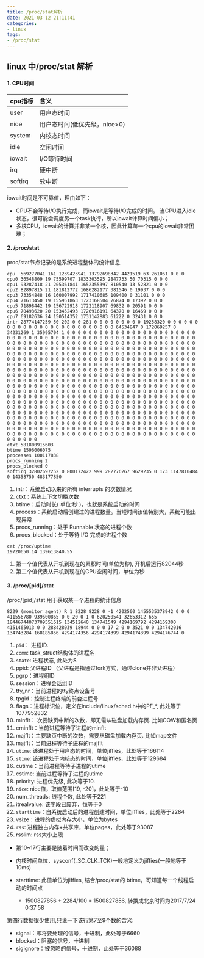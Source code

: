```yaml
---
title: /proc/stat解析
date: 2021-03-12 21:11:41
categories:
- linux
tags:
- /proc/stat
---
```


## linux 中/proc/stat 解析

#### 1. CPU时间

| cpu指标 | 含义                         |
| :------ | :--------------------------- |
| user    | 用户态时间                   |
| nice    | 用户态时间(低优先级，nice>0) |
| system  | 内核态时间                   |
| idle    | 空闲时间                     |
| iowait  | I/O等待时间                  |
| irq     | 硬中断                       |
| softirq | 软中断                       |

iowait时间是不可靠值，理由如下：

- CPU不会等待I/O执行完成，而iowait是等待I/O完成的时间。 当CPU进入idle状态，很可能会调度另一个task执行，所以iowait计算时间偏小；
- 多核CPU，iowait的计算并非某一个核，因此计算每一个cpu的iowait非常困难；

#### 2. /proc/stat

proc/stat节点记录的是系统进程整体的统计信息

```
cpu  569277041 161 1239423941 13792698342 4421519 63 261061 0 0 0 
cpu0 36548809 19 75599707 1833303595 2847733 50 70315 0 0 0 
cpu1 93287418 21 205361841 1652355397 810540 13 52821 0 0 0 
cpu2 82897815 21 181812772 1686282177 381546 0 19937 0 0 0 
cpu3 73354848 16 160007992 1717410685 109400 0 31101 0 0 0 
cpu4 71613450 19 155951863 1723168504 76874 0 17392 0 0 0 
cpu5 71898442 19 156722918 1722118907 69832 0 20591 0 0 0 
cpu6 70493620 20 153452493 1726916191 64370 0 16469 0 0 0 
cpu7 69182636 24 150514352 1731142883 61222 0 32431 0 0 0 
intr 28774147259 50 202 0 0 281 0 0 0 0 0 0 0 0 0 19258320 0 0 0 0 0 0 0 0 0 0 0 0 0 0 0 0 0 0 0 0 0 0 0 0 0 0 64534847 0 172069257 0 34231269 1 35995704 1 0 0 0 0 0 0 0 0 0 0 0 0 0 0 0 0 0 0 0 0 0 0 0 0 0 0 0 0 0 0 0 0 0 0 0 0 0 0 0 0 0 0 0 0 0 0 0 0 0 0 0 0 0 0 0 0 0 0 0 0 0 0 0 0 0 0 0 0 0 0 0 0 0 0 0 0 0 0 0 0 0 0 0 0 0 0 0 0 0 0 0 0 0 0 0 0 0 0 0 0 0 0 0 0 0 0 0 0 0 0 0 0 0 0 0 0 0 0 0 0 0 0 0 0 0 0 0 0 0 0 0 0 0 0 0 0 0 0 0 0 0 0 0 0 0 0 0 0 0 0 0 0 0 0 0 0 0 0 0 0 0 0 0 0 0 0 0 0 0 0 0 0 0 0 0 0 0 0 0 0 0 0 0 0 0 0 0 0 0 0 0 0 0 0 0 0 0 0 0 0 0 0 0 0 0 0 0 0 0 0 0 0 0 0 0 0 0 0 0 0 0 0 0 0 0 0 0 0 0 0 0 0 0 0 0 0 0 0 0 0 0 0 0 0 0 0 0 0 0 0 0 0 0 0 0 0 0 0 0 0 0 0 0 0 0 0 0 0 0 0 0 0 0 0 0 0 0 0 0 0 0 0 0 0 0 0 0 0 0 0 0 0 0 0 0 0 0 0 0 0 0 0 0 0 0 0 0 0 0 0 0 0 0 0 0 0 0 0 0 0 0 0 0 0 0 0 0 0 0 0 0 0 0 0 0 0 0 0 0 0 0 0 0 0 0 0 0 0 0 0 0 0 0 0 0 0 0 0 0 0 0 0 0 0 0 0 0 0 0 0 0 0 0 0 0 0 0 0 0 0 0 0 0 0 0 0 0 0 0 0 0 0 0 0 0 0 0 0 0 0 0 0 0 0 0 0 0 0 0 0 0 0 0 0 0 0 0 0 0 0 0 0 0 0 0 0 0 0 0 0 0 0 0 0 0 0 0 0 0 0 0 0 0 0 0 0 0 0 0 0 0 0 0 0 0 0 0 0 0 0 0 0 0 0 0 0 0 0 0 0 0 0 0 0 0 0 0 0 0 0 0 0 0 0 0 0 0 0 0 0 0 0 0 0 0 0 0 0 0 0 0 0 0 0 0 0 0 0 0 0 0 0 0 0 0 0 0 0 0 0 0 0 0 0 0 0 0 0 0 0 0 0 0 0 0 0 0 0 0 0 0 0 0 0 0 0 0 0 0 0 0 0 0 0 0 0 0 0 0 0 0 0 0 0 0 0 0 0 0 0 0 0 0 0 0 0 0 0 0 0 0 0 0 0 0 0 0 0 0 0 0 0 0 0 0 0 0 0 0 0 0 0 0 0 0 0 0 0 0 0 0 0 0 0 0 0 0 0 0 0 0 0 0 0 0 0 0 0 0 0 0 0 0 0 0 0 0 0 0 0 0 0 0 0 0 0 0 0 0 0 0 0 0 0 0 0 0 0 0 0 0 0 0 0 0 0 0 0 0 0 0 0 0 0 0 0 0 0 0 0 0 0 0 0 0 0 0 0 0 0 0 0 0 0 0 
ctxt 581800915603
btime 1596006075
processes 100117838
procs_running 2
procs_blocked 0
softirq 32802697252 0 800172422 999 282776267 9629235 0 173 1147810484 0 14358750 483177850
```

1. intr：系统启动以来的所有 interrupts 的次数情况
2. ctxt：系统上下文切换次数
3. btime：启动时长( 单位:秒 )，也就是系统启动的时间
4. process：系统启动后创建过的进程数量。当短时间该值特别大，系统可能出现异常
5. procs_running：处于 Runnable 状态的进程个数
6. procs_blocked：处于等待 I/O 完成的进程个数

````
cat /proc/uptime
19720650.14 139613840.55
````

1. 第一个值代表从开机到现在的累积时间(单位为秒), 开机后运行82044秒
2. 第二个值代表从开机到现在的CPU空闲时间，单位为秒

#### 3. /proc/[pid]/stat

/proc/[pid]/stat 用于获取某一个进程的统计信息

```
8229 (monitor_agent) R 1 8228 8228 0 -1 4202560 1455535378942 0 0 0 411556780 939600865 0 0 20 0 1 0 620250541 32653312 655 18446744073709551615 134512640 134741549 4294169792 4294169300 4151465013 0 0 288428039 18944 0 0 0 17 2 0 0 3521 0 0 134742016 134743284 168185856 4294174356 4294174399 4294174399 4294176744 0
```

1. `pid`： 进程ID.
2. `comm`: task_struct结构体的进程名
3. `state`: 进程状态, 此处为S
4. ppid: 父进程ID （父进程是指通过fork方式，通过clone并非父进程）
5. pgrp：进程组ID
6. session：进程会话组ID
7. tty_nr：当前进程的tty终点设备号
8. tpgid：控制进程终端的前台进程号
9. flags：进程标识位，定义在include/linux/sched.h中的PF_*, 此处等于1077952832
10. minflt： 次要缺页中断的次数，即无需从磁盘加载内存页. 比如COW和匿名页
11. cminflt：当前进程等待子进程的minflt
12. majflt：主要缺页中断的次数，需要从磁盘加载内存页. 比如map文件
13. majflt：当前进程等待子进程的majflt
14. `utime`: 该进程处于用户态的时间，单位jiffies，此处等于166114
15. `stime`: 该进程处于内核态的时间，单位jiffies，此处等于129684
16. cutime：当前进程等待子进程的utime
17. cstime: 当前进程等待子进程的utime
18. priority: 进程优先级, 此次等于10.
19. `nice`: nice值，取值范围[19, -20]，此处等于-10
20. num_threads: 线程个数, 此处等于221
21. itrealvalue: 该字段已废弃，恒等于0
22. `starttime`：自系统启动后的进程创建时间，单位jiffies，此处等于2284
23. vsize：进程的虚拟内存大小，单位为bytes
24. `rss`: 进程独占内存+共享库，单位pages，此处等于93087
25. rsslim: rss大小上限

- 第10~17行主要是随着时间而改变的量；

- 内核时间单位，sysconf(_SC_CLK_TCK)一般地定义为jiffies(一般地等于10ms)
- starttime: 此值单位为jiffies, 结合/proc/stat的 btime，可知道每一个线程启动的时间点
    - 1500827856 + 2284/100 = 1500827856, 转换成北京时间为2017/7/24 0:37:58

第四行数据很少使用,只说一下该行第7至9个数的含义:

- signal：即将要处理的信号，十进制，此处等于6660
- blocked：阻塞的信号，十进制
- sigignore：被忽略的信号，十进制，此处等于36088

















